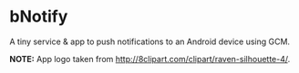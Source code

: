 bNotify
=======

A tiny service &amp; app to push notifications to an Android device using GCM.

**NOTE:** App logo taken from http://8clipart.com/clipart/raven-silhouette-4/.
